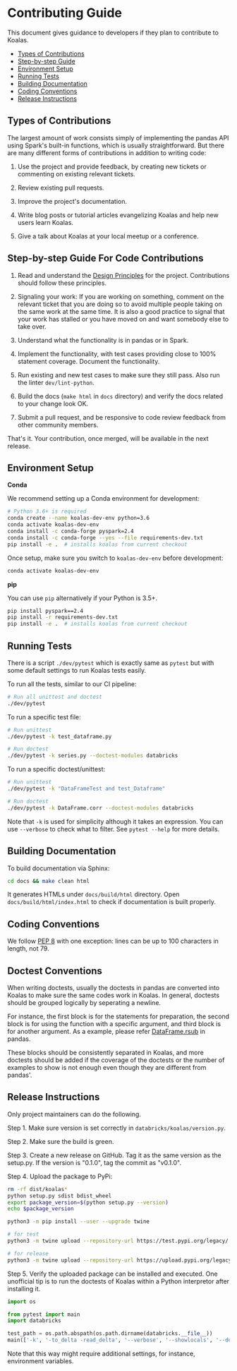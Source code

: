 # Contributing Guide <!-- omit in toc -->

This document gives guidance to developers if they plan to contribute to Koalas.

- [Types of Contributions](#types-of-contributions)
- [Step-by-step Guide](#step-by-step-guide)
- [Environment Setup](#environment-setup)
- [Running Tests](#running-tests)
- [Building Documentation](#building-documentation)
- [Coding Conventions](#coding-conventions)
- [Release Instructions](#release-instructions)

## Types of Contributions

The largest amount of work consists simply of implementing the pandas API using Spark's built-in functions, which is usually straightforward. But there are many different forms of contributions in addition to writing code:

1. Use the project and provide feedback, by creating new tickets or commenting on existing relevant tickets.

2. Review existing pull requests.

3. Improve the project's documentation.

4. Write blog posts or tutorial articles evangelizing Koalas and help new users learn Koalas.

5. Give a talk about Koalas at your local meetup or a conference.


## Step-by-step Guide For Code Contributions

1. Read and understand the [Design Principles](https://github.com/databricks/koalas/blob/master/README.md#design-principles) for the project. Contributions should follow these principles.

2. Signaling your work: If you are working on something, comment on the relevant ticket that you are doing so to avoid multiple people taking on the same work at the same time. It is also a good practice to signal that your work has stalled or you have moved on and want somebody else to take over.

3. Understand what the functionality is in pandas or in Spark.

4. Implement the functionality, with test cases providing close to 100% statement coverage. Document the functionality.

5. Run existing and new test cases to make sure they still pass. Also run the linter `dev/lint-python`.

6. Build the docs (`make html` in `docs` directory) and verify the docs related to your change look OK.

7. Submit a pull request, and be responsive to code review feedback from other community members.

That's it. Your contribution, once merged, will be available in the next release.


## Environment Setup

**Conda**

We recommend setting up a Conda environment for development:
```bash
# Python 3.6+ is required
conda create --name koalas-dev-env python=3.6
conda activate koalas-dev-env
conda install -c conda-forge pyspark=2.4
conda install -c conda-forge --yes --file requirements-dev.txt
pip install -e .  # installs koalas from current checkout
```

Once setup, make sure you switch to `koalas-dev-env` before development:
```bash
conda activate koalas-dev-env
```

**pip**

You can use `pip` alternatively if your Python is 3.5+.
```bash
pip install pyspark==2.4
pip install -r requirements-dev.txt
pip install -e .  # installs koalas from current checkout
```

## Running Tests

There is a script `./dev/pytest` which is exactly same as `pytest` but with some default settings to run Koalas tests easily.

To run all the tests, similar to our CI pipeline:
```bash
# Run all unittest and doctest
./dev/pytest
```

To run a specific test file:
```bash
# Run unittest
./dev/pytest -k test_dataframe.py

# Run doctest
./dev/pytest -k series.py --doctest-modules databricks
```

To run a specific doctest/unittest:
```bash
# Run unittest
./dev/pytest -k "DataFrameTest and test_Dataframe"

# Run doctest
./dev/pytest -k DataFrame.corr --doctest-modules databricks
```

Note that `-k` is used for simplicity although it takes an expression. You can use `--verbose` to check what to filter. See `pytest --help` for more details.


## Building Documentation

To build documentation via Sphinx:

```bash
cd docs && make clean html
```

It generates HTMLs under `docs/build/html` directory. Open `docs/build/html/index.html` to check if documentation is built properly.


## Coding Conventions
We follow [PEP 8](https://www.python.org/dev/peps/pep-0008/) with one exception: lines can be up to 100 characters in length, not 79.

## Doctest Conventions

When writing doctests, usually the doctests in pandas are converted into Koalas to make sure the same codes work in Koalas.
In general, doctests should be grouped logically by seperating a newline.

For instance, the first block is for the statements for preparation, the second block is for using the function with a specific argument,
and third block is for another argument. As a example, please refer [DataFrame.rsub](https://pandas.pydata.org/pandas-docs/stable/reference/api/pandas.DataFrame.rsub.html#pandas.DataFrame.rsub) in pandas.

These blocks should be consistently separated in Koalas, and more doctests should be added if the coverage of the doctests or the number of examples to show is not enough even though they are different from pandas'.

## Release Instructions
Only project maintainers can do the following.

Step 1. Make sure version is set correctly in `databricks/koalas/version.py`.

Step 2. Make sure the build is green.

Step 3. Create a new release on GitHub. Tag it as the same version as the setup.py.
If the version is "0.1.0", tag the commit as "v0.1.0".

Step 4. Upload the package to PyPi:
```bash
rm -rf dist/koalas*
python setup.py sdist bdist_wheel
export package_version=$(python setup.py --version)
echo $package_version

python3 -m pip install --user --upgrade twine

# for test
python3 -m twine upload --repository-url https://test.pypi.org/legacy/ dist/koalas-$package_version-py3-none-any.whl dist/koalas-$package_version.tar.gz

# for release
python3 -m twine upload --repository-url https://upload.pypi.org/legacy/ dist/koalas-$package_version-py3-none-any.whl dist/koalas-$package_version.tar.gz
```

Step 5. Verify the uploaded package can be installed and executed.
One unofficial tip is to run the doctests of Koalas within a Python interpretor after installing it.

```python
import os

from pytest import main
import databricks

test_path = os.path.abspath(os.path.dirname(databricks.__file__))
main(['-k', '-to_delta -read_delta', '--verbose', '--showlocals', '--doctest-modules', test_path])
```

Note that this way might require additional settings, for instance, environment variables.

